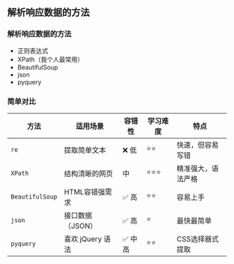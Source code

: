 ## 解析响应数据的方法

### 解析响应数据的方法

- 正则表达式
- XPath（我个人最常用）
- BeautifulSoup
- json
- pyquery



### 简单对比

| 方法            | 适用场景         | 容错性 | 学习难度 | 特点               |
| --------------- | ---------------- | ------ | -------- | ------------------ |
| `re`            | 提取简单文本     | ❌ 低   | ⭐⭐       | 快速，但容易写错   |
| `XPath`         | 结构清晰的网页   | 中     | ⭐⭐⭐      | 精准强大，语法严格 |
| `BeautifulSoup` | HTML容错强需求   | ✅ 高   | ⭐⭐       | 容易上手           |
| `json`          | 接口数据（JSON） | ✅ 高   | ⭐        | 最快最简单         |
| `pyquery`       | 喜欢 jQuery 语法 | ✅ 中高 | ⭐⭐       | CSS选择器式提取    |

